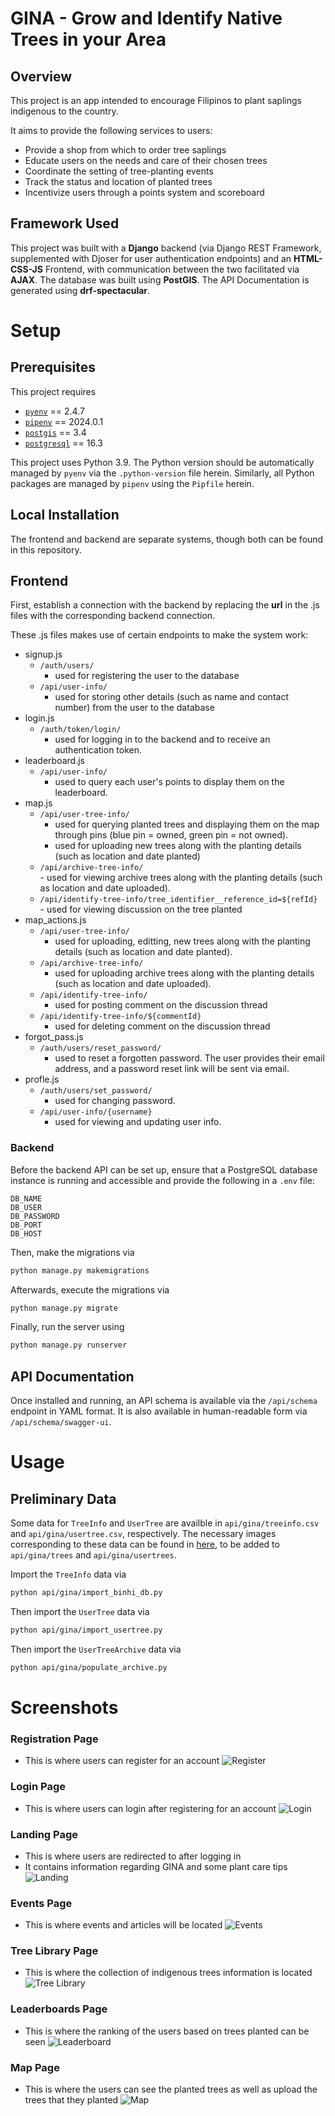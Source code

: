 # GINA - **G**row and **I**dentify Native Trees in your **A**rea

## Overview

This project is an app intended to encourage Filipinos to plant saplings indigenous to the country. 

It aims to provide the following services to users:
- Provide a shop from which to order tree saplings
- Educate users on the needs and care of their chosen trees
- Coordinate the setting of tree-planting events
- Track the status and location of planted trees
- Incentivize users through a points system and scoreboard

## Framework Used

This project was built with a **Django** backend (via Django REST Framework, supplemented with Djoser for user authentication endpoints) and an **HTML-CSS-JS** Frontend, with communication between the two facilitated via **AJAX**. The database was built using **PostGIS**. The API Documentation is generated using **drf-spectacular**.

# Setup

## Prerequisites

This project requires
- [`pyenv`](https://github.com/pyenv/pyenv) == 2.4.7
- [`pipenv`](https://github.com/pypa/pipenv) == 2024.0.1
- [`postgis`](https://github.com/postgis/postgis) == 3.4
- [`postgresql`](https://www.postgresql.org) == 16.3

This project uses Python 3.9. The Python version should be automatically managed by `pyenv` via the `.python-version` file herein. Similarly, all Python packages are managed by `pipenv` using the `Pipfile` herein.

## Local Installation

The frontend and backend are separate systems, though both can be found in this repository.

## Frontend

First, establish a connection with the backend by replacing the **url** in the .js files with the corresponding backend connection.

These .js files makes use of certain endpoints to make the system work:
- signup.js
    - `/auth/users/`     
        - used for registering the user to the database
    - `/api/user-info/`  
        - used for storing other details (such as name and contact number) from the user to the database
- login.js
    - `/auth/token/login/` 
        - used for logging in to the backend and to receive an authentication token.
- leaderboard.js
    - `/api/user-info/`  
        - used to query each user's points to display them on the leaderboard.
- map.js
    - `/api/user-tree-info/`  
        - used for querying planted trees and displaying them on the map through pins (blue pin = owned, green pin = not owned).
        - used for uploading new trees along with the planting details (such as location and date planted)
  - `/api/archive-tree-info/`  
          - used for viewing archive trees along with the planting details (such as location and date uploaded).
  - `/api/identify-tree-info/tree_identifier__reference_id=${refId}`  
          - used for viewing discussion on the tree planted
- map_actions.js
  - `/api/user-tree-info/`  
      - used for uploading, editting, new trees along with the planting details (such as location and date planted).
  - `/api/archive-tree-info/`  
      - used for uploading archive trees along with the planting details (such as location and date uploaded).
  - `/api/identify-tree-info/`
    - used for posting comment on the discussion thread
  - `/api/identify-tree-info/${commentId}`  
    - used for deleting comment on the discussion thread
- forgot_pass.js
  - `/auth/users/reset_password/`  
      - used to reset a forgotten password. The user provides their email address, and a password reset link will be sent via email.
- profle.js
  - `/auth/users/set_password/`
      - used for changing password.
  - `/api/user-info/{username}`
      - used for viewing and updating user info.
  
### Backend

Before the backend API can be set up, ensure that a PostgreSQL database instance is running and accessible and provide the following in a `.env` file:

```env
DB_NAME
DB_USER
DB_PASSWORD
DB_PORT
DB_HOST
```

Then, make the migrations via

```bash
python manage.py makemigrations
```

Afterwards, execute the migrations via

```bash
python manage.py migrate
```

Finally, run the server using

```bash
python manage.py runserver
```

## API Documentation

Once installed and running, an API schema is available via the `/api/schema` endpoint in YAML format. It is also available in human-readable form via `/api/schema/swagger-ui`.

# Usage

## Preliminary Data

Some data for `TreeInfo` and `UserTree` are availble in `api/gina/treeinfo.csv` and `api/gina/usertree.csv`, respectively. The necessary images corresponding to these data can be found in [here](https://drive.google.com/drive/folders/1aYAQ2Zn9Vh8ecuGZkpMRnL5CQhvvfar-), to be added to `api/gina/trees` and `api/gina/usertrees`.

Import the `TreeInfo` data via

```bash
python api/gina/import_binhi_db.py
```

Then import the `UserTree` data via

```bash
python api/gina/import_usertree.py
```

Then import the `UserTreeArchive` data via

```bash
python api/gina/populate_archive.py
```

<!-- TODO: document usage -->

# Screenshots

### Registration Page
- This is where users can register for an account
![Register](screenshots/signup.png)

### Login Page
- This is where users can login after registering for an account
![Login](screenshots/login.png)

### Landing Page
- This is where users are redirected to after logging in
- It contains information regarding GINA and some plant care tips
![Landing](https://github.com/user-attachments/assets/842b6794-d3e7-4851-9621-b23bd7bf56f2)

### Events Page
- This is where events and articles will be located
![Events](screenshots/events.png)

### Tree Library Page
- This is where the collection of indigenous trees information is located
![Tree Library](screenshots/library.png)

### Leaderboards Page
- This is where the ranking of the users based on trees planted can be seen
![Leaderboard](screenshots/leaderboard.png)

### Map Page
- This is where the users can see the planted trees as well as upload the trees that they planted
![Map](screenshots/map.png)
